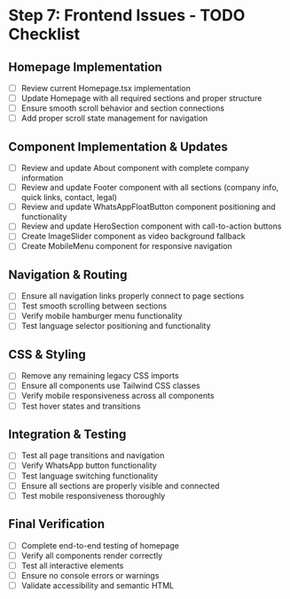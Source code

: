 # Step 7: Frontend Issues - TODO Checklist

## Homepage Implementation
- [ ] Review current Homepage.tsx implementation
- [ ] Update Homepage with all required sections and proper structure
- [ ] Ensure smooth scroll behavior and section connections
- [ ] Add proper scroll state management for navigation

## Component Implementation & Updates
- [ ] Review and update About component with complete company information
- [ ] Review and update Footer component with all sections (company info, quick links, contact, legal)
- [ ] Review and update WhatsAppFloatButton component positioning and functionality
- [ ] Review and update HeroSection component with call-to-action buttons
- [ ] Create ImageSlider component as video background fallback
- [ ] Create MobileMenu component for responsive navigation

## Navigation & Routing
- [ ] Ensure all navigation links properly connect to page sections
- [ ] Test smooth scrolling between sections
- [ ] Verify mobile hamburger menu functionality
- [ ] Test language selector positioning and functionality

## CSS & Styling
- [ ] Remove any remaining legacy CSS imports
- [ ] Ensure all components use Tailwind CSS classes
- [ ] Verify mobile responsiveness across all components
- [ ] Test hover states and transitions

## Integration & Testing
- [ ] Test all page transitions and navigation
- [ ] Verify WhatsApp button functionality
- [ ] Test language switching functionality
- [ ] Ensure all sections are properly visible and connected
- [ ] Test mobile responsiveness thoroughly

## Final Verification
- [ ] Complete end-to-end testing of homepage
- [ ] Verify all components render correctly
- [ ] Test all interactive elements
- [ ] Ensure no console errors or warnings
- [ ] Validate accessibility and semantic HTML
